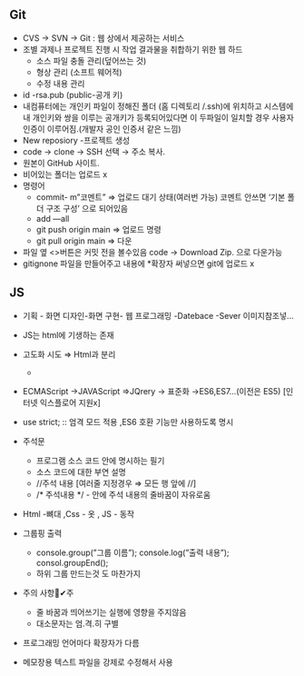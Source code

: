 ## Git

- CVS → SVN → Git : 웹 상에서 제공하는 서비스
- 조별 과제나 프로젝트 진행 시 작업 결과물을 취합하기 위한 웹 하드
    - 소스 파일 충돌 관리(덮어쓰는 것)
    - 형상 관리  (소프트 웨어적)
    - 수정 내용 관리
- id -rsa.pub (public-공개 키)
- 내컴퓨터에는 개인키 파일이 정해진 폴더 (홈 디렉토리 /.ssh)에 위치하고
시스템에 내 개인키와 쌍을 이루는 공개키가 등록되어있다면
이 두파일이 일치할 경우 사용자 인증이 이루어짐.(개발자 공인 인증서 같은 느낌)
- New reposiory -프로젝트 생성
- code → clone → SSH 선택 → 주소 복사.
- 원본이 GitHub 사이트.
- 비어있는 폴더는 업로드 x
- 명령어
    - commit- m”코멘트” ⇒ 업로드 대기 상태(여러번 가능)
    코멘트 안쓰면 ‘기본 폴더 구조 구성’ 으로 되어있음
    - add —all
    - git push origin main ⇒ 업로드 명령
    - git pull origin main ⇒ 다운
- 파일 옆 <>버튼은 커밋 전을 볼수있음
code → Download Zip. 으로 다운가능
- gitignone 파일을 만들어주고 내용에 *확장자 써넣으면 git에 업로드 x

## JS

- 기획 - 화면 디자인-화면 구현- 웹 프로그래밍 -Datebace -Sever 
이미지참조넣...
- JS는 html에 기생하는 존재
- 고도화 시도 ⇒ Html과 분리
    - <script src=”js”></
- 출력 내용 확인
    - console.log(”출력 내용”);
    - 크롬→ 콘솔→ 출력 내용 확인 가능(별도 출력)
    - Node.js로 html 없이 JS 동작
        - node로도 JS 출력 결과 볼수 있음
        - 터미널로 출력 (경로 node 파일.js)
    - <script src=”Js파일”></script>
- ECMAScript →JAVAScript ⇒JQrery → 표준화 
→ES6,ES7…(이전은 ES5) [인터넷 익스플로어 지원x]
- use strict; ::  엄격 모드 적용 ,ES6 호환 기능만 사용하도록 명시
- 주석문
    - 프로그램 소스 코드 안에 명시하는 필기
    - 소스 코드에 대한 부연 설명
    - //주석 내용 [여러줄 지정경우 ⇒ 모든 행 앞에 //]
    - /* 주석내용 */  - 안에 주석 내용의 줄바꿈이 자유로움
- Html -뼈대 ,Css - 옷 , JS - 동작
- 그룹핑 출력
    - console.group(”그룹 이름”);
        console.log(”출력 내용”);
    consol.groupEnd();
    - 하위 그룹 만드는것 도 마찬가지
- 주의 사항👀✔주
    - 줄 바꿈과 띄어쓰기는 실행에 영향을 주지않음
    - 대소문자는 엄.격.히 구별

- 프로그래밍 언어마다 확장자가 다름
- 메모장용 텍스트 파일을 강제로 수정해서 사용